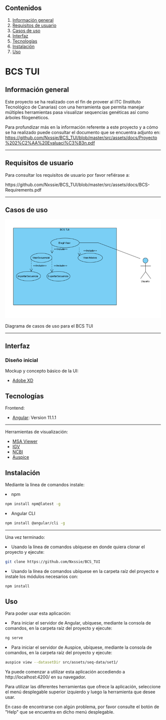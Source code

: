## Contenidos
1. [Información general](#información-general)
2. [Requisitos de usuario](#requisitos-de-usuario)
3. [Casos de uso](#casos-de-uso)
4. [Interfaz](#interfaz)
5. [Tecnologías](#tecnologías)
6. [Instalación](#instalación)
7. [Uso](#uso)



# BCS TUI
## Información general

Este proyecto se ha realizado con el fin de proveer al ITC (Instituto Tecnológico de Canarias) con una herramienta que permita manejar múltiples herramientas pasa visualizar
sequencias genéticas así como árboles filogenéticos.

Para profundizar más en la información referente a este proyecto y a cómo se ha realizado puede consultar el documento que se encuentra adjunto en:
https://github.com/Nxssie/BCS_TUI/blob/master/src/assets/docs/Proyecto%202%C2%AA%20Evaluaci%C3%B3n.pdf
<p></p>

***

## Requisitos de usuario

Para consultar los requisitos de usuario por favor refiérase a:
<p>https://github.com/Nxssie/BCS_TUI/blob/master/src/assets/docs/BCS-Requirements.pdf</p>

***

## Casos de uso

<img src="src/assets/docs/bcsuse.png"></img>
<p>Diagrama de casos de uso para el BCS TUI</p>

***

## Interfaz
### Diseño inicial
Mockup y concepto básico de la UI:
* [Adobe XD](https://xd.adobe.com/view/af5a3b17-afc4-42b8-9f3b-323143c2af0f-fa09/)

## Tecnologías

Frontend:
* [Angular](https://angular.io/): Version 11.1.1
***
Herramientas de visualización:
* [MSA Viewer](https://www.ncbi.nlm.nih.gov/projects/msaviewer/)
* [IGV](http://software.broadinstitute.org/software/igv/)
* [NCBI](https://www.ncbi.nlm.nih.gov/tools/sviewer/)
* [Auspice](https://docs.nextstrain.org/projects/auspice/en/latest/index.html)

## Instalación
Mediante la línea de comandos instale:

<li>npm
</li>
  
```bash
npm install npm@latest -g
```

<li>Angular CLI
</li>

```bash
npm install @angular/cli -g
```

***

Una vez terminado:

<li>Usando la línea de comandos ubíquese en donde quiera clonar el proyecto y ejecute:
</li>

```bash
git clone https://github.com/Nxssie/BCS_TUI
```

<li>Usando la línea de comandos ubíquese en la carpeta raíz del proyecto e instale los módulos necesarios con:
</li>

```bash
npm install
```

## Uso

Para poder usar esta aplicación:

<li>Para iniciar el servidor de Angular, ubíquese, mediante la consola de comandos, en la carpeta raíz del proyecto y ejecute:
</li>

```bash
ng serve
```

<li>Para iniciar el servidor de Auspice, ubíquese, mediante la consola de comandos, en la carpeta raíz del proyecto y ejecute:
</li>

```bash
auspice view --datasetDir src/assets/seq-data/set1/
```

Ya puede comenzar a utilizar esta aplicación accediendo a http://localhost:4200/ en su navegador.

Para utilizar las diferentes herramientas que ofrece la aplicación, seleccione el menú desplegable superior izquierdo y luego la herramienta que desee usar.

En caso de encontrarse con algún problema, por favor consulte el botón de "Help" que se encuentra en dicho menú desplegable.
